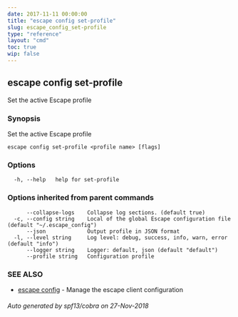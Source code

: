 ```yaml
---
date: 2017-11-11 00:00:00
title: "escape config set-profile"
slug: escape_config_set-profile
type: "reference"
layout: "cmd"
toc: true
wip: false
---
```

## escape config set-profile

Set the active Escape profile

### Synopsis


Set the active Escape profile

```
escape config set-profile <profile name> [flags]
```

### Options

```
  -h, --help   help for set-profile
```

### Options inherited from parent commands

```
      --collapse-logs    Collapse log sections. (default true)
  -c, --config string    Local of the global Escape configuration file (default "~/.escape_config")
      --json             Output profile in JSON format
  -l, --level string     Log level: debug, success, info, warn, error (default "info")
      --logger string    Logger: default, json (default "default")
      --profile string   Configuration profile
```

### SEE ALSO
* [escape config](../escape_config/)	 - Manage the escape client configuration

###### Auto generated by spf13/cobra on 27-Nov-2018
